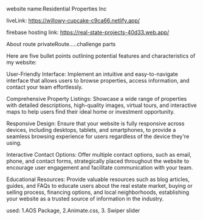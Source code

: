 website name:Residential Properties Inc

liveLink: https://willowy-cupcake-c9ca66.netlify.app/

firebase hosting link: https://real-state-projects-40d33.web.app/


About route privateRoute.....challenge parts




Here are five bullet points outlining potential features and characteristics of my website:

User-Friendly Interface: Implement an intuitive and easy-to-navigate interface that allows users to browse properties, access information, and contact your team effortlessly.

Comprehensive Property Listings: Showcase a wide range of properties with detailed descriptions, high-quality images, virtual tours, and interactive maps to help users find their ideal home or investment opportunity.

Responsive Design: Ensure that your website is fully responsive across devices, including desktops, tablets, and smartphones, to provide a seamless browsing experience for users regardless of the device they're using.

Interactive Contact Options: Offer multiple contact options, such as email, phone, and contact forms, strategically placed throughout the website to encourage user engagement and facilitate communication with your team.

Educational Resources: Provide valuable resources such as blog articles, guides, and FAQs to educate users about the real estate market, buying or selling process, financing options, and local neighborhoods, establishing your website as a trusted source of information in the industry.




used:
1.AOS Package,
2.Animate.css,
3. Swiper slider


